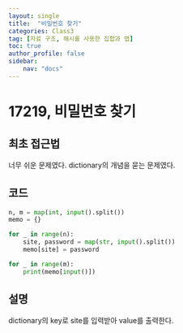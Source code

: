 ```yaml
---
layout: single
title:  "비밀번호 찾기"
categories: Class3
tag: [자료 구조, 해시를 사용한 집합과 맵]
toc: true
author_profile: false
sidebar: 
    nav: "docs"
---
```


# 17219, 비밀번호 찾기

## 최초 접근법

너무 쉬운 문제였다. dictionary의 개념을 묻는 문제였다. 

## 코드

```python
n, m = map(int, input().split())
memo = {}

for _ in range(n):
    site, password = map(str, input().split())
    memo[site] = password

for _ in range(m):
    print(memo[input()])

```

## 설명

dictionary의 key로 site를 입력받아 value를 출력한다.
